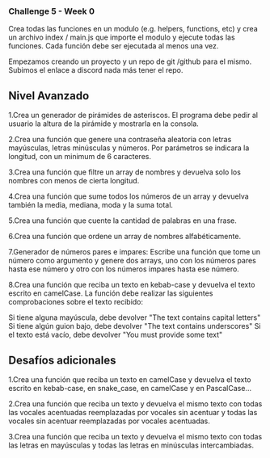 ### Challenge 5 - Week 0
Crea todas las funciones en un modulo (e.g. helpers, functions, etc) y crea un archivo index / main.js que importe el modulo y ejecute todas las funciones. Cada función debe ser ejecutada al menos una vez.

Empezamos creando un proyecto y un repo de git /github para el mismo. Subimos el enlace a discord nada más tener el repo.

## Nivel Avanzado
 1.Crea un generador de pirámides de asteriscos. El programa debe pedir al usuario la altura de la pirámide y mostrarla en la consola.

 2.Crea una función que genere una contraseña aleatoria con letras mayúsculas, letras minúsculas y números. Por parámetros se indicara la longitud, con un minimum de 6 caracteres.

 3.Crea una función que filtre un array de nombres y devuelva solo los nombres con menos de cierta longitud.

 4.Crea una función que sume todos los números de un array y devuelva también la media, mediana, moda y la suma total.

 5.Crea una función que cuente la cantidad de palabras en una frase.

 6.Crea una función que ordene un array de nombres alfabéticamente.

 7.Generador de números pares e impares: Escribe una función que tome un número como argumento y genere dos arrays, uno con los números pares hasta ese número y otro con los números impares hasta ese número.

 8.Crea una función que reciba un texto en kebab-case y devuelva el texto escrito en camelCase. La función debe realizar las siguientes comprobaciones sobre el texto recibido:

Si tiene alguna mayúscula, debe devolver "The text contains capital letters"
Si tiene algún guion bajo, debe devolver "The text contains underscores"
Si el texto está vacío, debe devolver "You must provide some text"

## Desafíos adicionales
 1.Crea una función que reciba un texto en camelCase y devuelva el texto escrito en kebab-case, en snake_case, en camelCase y en PascalCase...

 2.Crea una función que reciba un texto y devuelva el mismo texto con todas las vocales acentuadas reemplazadas por vocales sin acentuar y todas las vocales sin acentuar reemplazadas por vocales acentuadas.

 3.Crea una función que reciba un texto y devuelva el mismo texto con todas las letras en mayúsculas y todas las letras en minúsculas intercambiadas.
